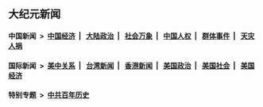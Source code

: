 ## 大纪元新闻

#### 中国新闻 &nbsp;>&nbsp; [中国经济](indexes/ncid283/README.md?05080845) &nbsp;| &nbsp; [大陆政治](indexes/ncid277/README.md?05080845) &nbsp;| &nbsp; [社会万象](indexes/ncid282/README.md?05080845) &nbsp;| &nbsp; [中国人权](indexes/ncid278/README.md?05080845) &nbsp;| &nbsp; [群体事件](indexes/ncid279/README.md?05080845) &nbsp;| &nbsp; [天灾人祸](indexes/ncid280/README.md?05080845)

#### 国际新闻 &nbsp;>&nbsp; [美中关系](indexes/nf1412576/README.md?05080845) &nbsp;| &nbsp; [台湾新闻](indexes/ncid1349361/README.md?05080845) &nbsp;| &nbsp; [香港新闻](indexes/ncid1349362/README.md?05080845) &nbsp;| &nbsp; [美国政治](indexes/ncid1078159/README.md?05080845) &nbsp;| &nbsp; [美国社会](indexes/ncid1078160/README.md?05080845) &nbsp;| &nbsp; [美国经济](indexes/ncid1078158/README.md?05080845)

#### 特别专题 &nbsp;>&nbsp; [中共百年历史](https://github.com/epoch-news/epoch-special/blob/master/README.md?05080845)  
